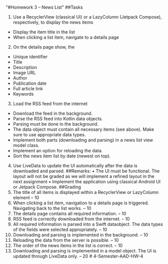 
"#Homework 3 – News List"
##Tasks
1. Use a RecyclerView (classical UI) or a LazyColumn (Jetpack Compose), respectively, to display
the news items
- Display the item title in the list
- When clicking a list item, navigate to a details page
2. On the details page show, the
- Unique identifier
- Title
- Description
- Image URL
- Author
- Publication date
- Full article link
- Keywords
3. Load the RSS feed from the internet
- Download the feed in the background.
- Parse the RSS feed into Kotlin data objects.
- Parsing must be done in the background.
- The data object must contain all necessary items (see above). Make sure to use
appropriate data types.
- Implement both parts (downloading and parsing) in a news list view model class.
- Implement an option for reloading the data.
- Sort the news item list by date (newest on top).
4. Use LiveData to update the UI automatically after the data is downloaded and parsed.
##Remarks:
• The UI must be functional. The layout will not be graded as we will implement a refined
layout in the next assignment
• Implement the application using classical Android UI or Jetpack Compose.
##Grading
1. The title of all items is displayed within a RecyclerView or LazyColumn element – 10
2. When clicking a list item, navigation to a details page is triggered. Navigating back to the list
works. – 10
3. The details page contains all required information. – 10
4. RSS feed is correctly downloaded from the internet. – 10
5. All required information is parsed into a Swift dataobject. The data types of the fields were
selected appropriately. – 10
6. Downloading and parsing is implemented in the background. – 10
7. Reloading the data from the server is possible. – 10
8. The order of the news items in the list is correct. – 10
9. Downloading and parsing is implemented in a model object. The UI is updated through
LiveData only. – 20
#   4 - S e m e s t e r - A A D - H W - 4  
 